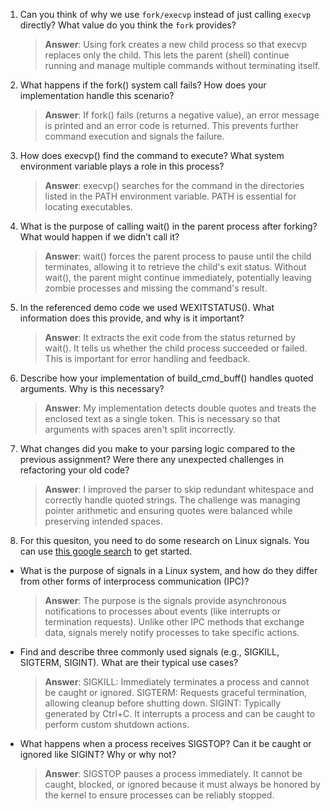 1. Can you think of why we use `fork/execvp` instead of just calling `execvp` directly? What value do you think the `fork` provides?

    > **Answer**:  Using fork creates a new child process so that execvp replaces only the child. This lets the
	 > parent (shell) continue running and manage multiple commands without terminating itself.

2. What happens if the fork() system call fails? How does your implementation handle this scenario?

    > **Answer**:  If fork() fails (returns a negative value), an error message is printed and an error code is
	 > returned. This prevents further command execution and signals the failure.

3. How does execvp() find the command to execute? What system environment variable plays a role in this process?

    > **Answer**:  execvp() searches for the command in the directories listed in the PATH environment variable. PATH
	 > is essential for locating executables.

4. What is the purpose of calling wait() in the parent process after forking? What would happen if we didn’t call it?

    > **Answer**:  wait() forces the parent process to pause until the child terminates, allowing it to retrieve the
	 > child's exit status. Without wait(), the parent might continue immediately, potentially leaving zombie
	 > processes and missing the command's result.

5. In the referenced demo code we used WEXITSTATUS(). What information does this provide, and why is it important?

    > **Answer**:  It extracts the exit code from the status returned by wait(). It tells us whether the child
	 > process succeeded or failed. This is important for error handling and feedback.

6. Describe how your implementation of build_cmd_buff() handles quoted arguments. Why is this necessary?

    > **Answer**:  My implementation detects double quotes and treats the enclosed text as a single token. This is
	 > necessary so that arguments with spaces aren't split incorrectly.

7. What changes did you make to your parsing logic compared to the previous assignment? Were there any unexpected challenges in refactoring your old code?

    > **Answer**:  I improved the parser to skip redundant whitespace and correctly handle quoted strings. The
	 > challenge was managing pointer arithmetic and ensuring quotes were balanced while preserving intended spaces.

8. For this quesiton, you need to do some research on Linux signals. You can use [this google search](https://www.google.com/search?q=Linux+signals+overview+site%3Aman7.org+OR+site%3Alinux.die.net+OR+site%3Atldp.org&oq=Linux+signals+overview+site%3Aman7.org+OR+site%3Alinux.die.net+OR+site%3Atldp.org&gs_lcrp=EgZjaHJvbWUyBggAEEUYOdIBBzc2MGowajeoAgCwAgA&sourceid=chrome&ie=UTF-8) to get started.

- What is the purpose of signals in a Linux system, and how do they differ from other forms of interprocess communication (IPC)?

    > **Answer**:  The purpose is the signals provide asynchronous notifications to processes about events (like
	 > interrupts or termination requests). Unlike other IPC methods that exchange data, signals merely notify
	 > processes to take specific actions.

- Find and describe three commonly used signals (e.g., SIGKILL, SIGTERM, SIGINT). What are their typical use cases?

    > **Answer**:  SIGKILL: Immediately terminates a process and cannot be caught or ignored. SIGTERM: Requests
	 > graceful termination, allowing cleanup before shutting down. SIGINT: Typically generated by Ctrl+C. It
	 > interrupts a process and can be caught to perform custom shutdown actions.

- What happens when a process receives SIGSTOP? Can it be caught or ignored like SIGINT? Why or why not?

    > **Answer**:  SIGSTOP pauses a process immediately. It cannot be caught, blocked, or ignored because it must
	 > always be honored by the kernel to ensure processes can be reliably stopped.
